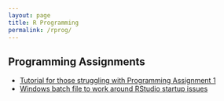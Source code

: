 ```yaml
---
layout: page
title: R Programming
permalink: /rprog/
---
```


## Programming Assignments

- [Tutorial for those struggling with Programming Assignment 1](https://github.com/derekfranks/practice_assignment)
- [Windows batch file to work around RStudio startup issues](https://github.com/stepds/contrib-DataScienceSpecialization/blob/master/README.md)
